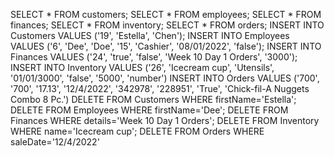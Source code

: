 SELECT * FROM customers;
SELECT * FROM employees;
SELECT * FROM finances;
SELECT * FROM inventory;
SELECT * FROM orders;
INSERT INTO Customers VALUES ('19', 'Estella', 'Chen');
INSERT INTO Employees VALUES ('6', 'Dee', 'Doe', '15', 'Cashier', '08/01/2022', 'false');
INSERT INTO Finances VALUES ('24', 'true', 'false', 'Week 10 Day 1 Orders', '3000');
INSERT INTO Inventory VALUES ('26', 'Icecream cup', 'Utensils', '01/01/3000', 'false', '5000', 'number')
INSERT INTO Orders VALUES ('700', '700', '17.13', '12/4/2022', '342978', '228951', 'True', 'Chick-fil-A Nuggets  Combo 8 Pc.')
DELETE FROM Customers WHERE firstName='Estella';
DELETE FROM Employees WHERE firstName='Dee';
DELETE FROM Finances WHERE details='Week 10 Day 1 Orders';
DELETE FROM Inventory WHERE name='Icecream cup';
DELETE FROM Orders WHERE saleDate='12/4/2022'